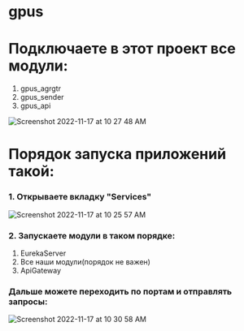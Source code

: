# gpus

<h1> Подключаете в этот проект все модули: </h1>

1. gpus_agrgtr
2. gpus_sender
3. gpus_api

![Screenshot 2022-11-17 at 10 27 48 AM](https://user-images.githubusercontent.com/58366876/202383013-3089d25c-8234-4660-9a7b-f92d3278c0f9.png)

<h1> Порядок запуска приложений такой: </h1>

<h3> 1. Открываете вкладку "Services" </h3>

![Screenshot 2022-11-17 at 10 25 57 AM](https://user-images.githubusercontent.com/58366876/202382628-cee5980c-53ab-456d-ab8b-4d03d4ddf8e2.png)

<h3> 2. Запускаете модули в таком порядке: </h3>

1. EurekaServer
2. Все наши модули(порядок не важен)
3. ApiGateway

<h3> Дальше можете переходить по портам и отправлять запросы: </h3> 

![Screenshot 2022-11-17 at 10 30 58 AM](https://user-images.githubusercontent.com/58366876/202383690-6dc9231a-8ec6-4cd3-ab04-4416b3a18510.png)
